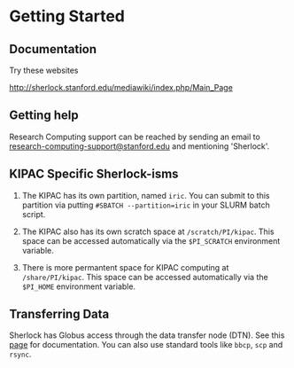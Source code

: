 Getting Started
===============

Documentation
-------------
Try these websites

http://sherlock.stanford.edu/mediawiki/index.php/Main_Page

Getting help
------------

Research Computing support can be reached by sending an email to research-computing-support@stanford.edu and mentioning 'Sherlock'.

KIPAC Specific Sherlock-isms
----------------------------

1. The KIPAC has its own partition, named `iric`. You can submit to this partition via putting `#SBATCH --partition=iric` in your SLURM batch script.

2. The KIPAC also has its own scratch space at `/scratch/PI/kipac`. This space can be accessed automatically via the `$PI_SCRATCH` environment variable. 

3. There is more permantent space for KIPAC computing at `/share/PI/kipac`. This space can be accessed automatically via the `$PI_HOME` environment variable. 

Transferring Data
-----------------

Sherlock has Globus access through the data transfer node (DTN). See this [page](http://sherlock.stanford.edu/mediawiki/index.php/DTN) for documentation. You can also use standard tools like `bbcp`, `scp` and `rsync`.
